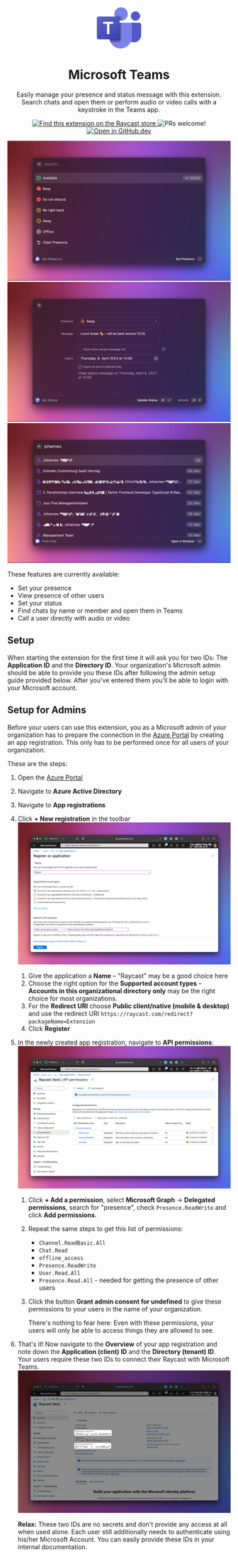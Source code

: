 <div align="center">
  <img
    src="./assets/teams-logo.png"
    width="100"
  />
  <h1>
    Microsoft Teams
  </h1>
Easily manage your presence and status message with this extension. Search chats and open them or perform audio or video calls with a keystroke in the Teams app.
<p>
    <a href="https://www.raycast.com/sven/microsoft-teams">
      <img src="https://img.shields.io/badge/Raycast-Store-red.svg"
        alt="Find this extension on the Raycast store"
      />
    </a>
    <img
      src="https://img.shields.io/badge/PRs-welcome-brightgreen.svg"
      alt="PRs welcome!"
    />
    <a href="https://github.dev/raycast/extensions/extensions/microsoft-teams">
      <img src="https://img.shields.io/badge/Open_in-GitHub.dev-red.svg"
        alt="Open in GitHub.dev"
      />
    </a>
  </p>
</div>

![Screenshot of the "set presence" command](metadata/microsoft-teams-1.png)
![Screenshot of the "set status" command](metadata/microsoft-teams-2.png)
![Screenshot of the "find chat" command](metadata/microsoft-teams-3.png)

These features are currently available:

- Set your presence
- View presence of other users
- Set your status
- Find chats by name or member and open them in Teams
- Call a user directly with audio or video

## Setup
When starting the extension for the first time it will ask you for two IDs: The **Application ID** and the **Directory ID**. Your organization's Microsoft admin should be able to provide you these IDs after following the admin setup guide provided below. After you've entered them you'll be able to login with your Microsoft account.

## Setup for Admins
Before your users can use this extension, you as a Microsoft admin of your organization has to prepare the connection in the [Azure Portal](https://portal.azure.com/) by creating an app registration. This only has to be performed once for all users of your organization.

These are the steps:

1. Open the [Azure Portal](https://portal.azure.com/)
2. Navigate to **Azure Active Directory**
3. Navigate to **App registrations**
4. Click **+ New registration** in the toolbar
   ![Screenshot of app registration screen](media/register-app.png)
   1. Give the application a **Name** – "Raycast" may be a good choice here
   2. Choose the right option for the **Supported account types** – **Accounts in this organizational directory only** may be the right choice for most organizations.
   3. For the **Redirect URI** choose **Public client/native (mobile & desktop)** and use the redirect URI `https://raycast.com/redirect?packageName=Extension`
   4. Click **Register**
5. In the newly created app registration, navigate to **API permissions**:
   ![Screenshot of API permissions](media/api-permissions.png)
   1. Click **+ Add a permission**, select **Microsoft Graph** → **Delegated permissions**, search for "presence", check `Presence.ReadWrite` and click **Add permissions**.
   2. Repeat the same steps to get this list of permissions:
      - `Channel.ReadBasic.All`
      - `Chat.Read`
      - `offline_access`
      - `Presence.ReadWrite`
      - `User.Read.All`
      - `Presence.Read.All` - needed for getting the presence of other users
   3. Click the button **Grant admin consent for undefined** to give these permissions to your users in the name of your organization. 
   
      There's nothing to fear here: Even with these permissions, your users will only be able to access things they are allowed to see.
4. That's it! Now navigate to the **Overview** of your app registration and note down the **Application (client) ID** and the **Directory (tenant) ID**. Your users require these two IDs to connect their Raycast with Microsoft Teams.
   ![Screenshot of app registration overview screen with IDs](media/overview-ids.png)

   **Relax:** These two IDs are no secrets and don't provide any access at all when used alone. Each user still additionally needs to authenticate using his/her Microsoft Account. You can easily provide these IDs in your internal documentation.